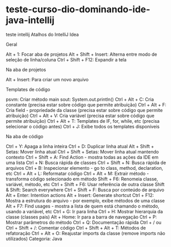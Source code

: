 # teste-curso-dio-dominando-ide-java-intellij
teste intellij
Atalhos do IntelliJ Idea

Geral

Alt + 1: Focar aba de projetos
Alt + Shift + Insert: Alterna entre modo de seleção de linha/coluna
Ctrl + Shift + F12: Expandir a tela

Na aba de projetos

Alt + Insert: Para criar um novo arquivo

Templates de código

psvm: Criar método main
sout: System.out.println()
Ctrl + Alt + C: Cria constante (precisa estar sobre código que permite atribuição)
Ctrl + Alt + F: Cria field - propriedade da classe (precisa estar sobre código que permite atribuição)
Ctrl + Alt + V: Cria variável (precisa estar sobre código que permite atribuição)
Ctrl + Alt + T: Templates de IF, for, while, etc (precisa selecionar o código antes)
Ctrl + J: Exibe todos os templates disponíveis

Na aba de código

Ctrl + Y: Apaga a linha inteira
Ctrl + D: Duplicar linha atual
Alt + Shift + Setas: Mover linha atual
Ctrl + Shift + Setas: Mover linha atual mantendo contexto
Ctrl + Shift + A: Find Action - mostra todas as ações da IDE em uma lista
Ctrl + N: Busca rápida de classes
Ctrl + Shift + N: Busca rápida de arquivos
Ctrl + B: Inspecionar elemento - go to class, method, declaration, etc
Ctrl + Alt + L: Reformatar código
Ctrl + Alt + M: Extrair método - transforma código selecionado em método
Shift + F6: Renomeia classe, variável, método, etc
Ctrl + Shift + F6: Usar referência de outra classe
Shift & Shift: Search everywhere
Ctrl + Shift + F: Busca por conteúdo de arquivo
Alt + Enter: Intention actions
Alt + Insert: Generate shortcut
Ctrl + F12: Mostra a estrutura do arquivo - por exemplo, exibe métodos de uma classe
Alt + F7: Find usages - mostra a lista de quem está chamando o método, usando a variável, etc
Ctrl + G: Ir para linha
Ctrl + H: Mostrar hierarquia da classe (classes pais)
Alt + Home: Ir para a barra de navegação
Ctrl + P: Mostrar parâmetros do método
Ctrl + Q: Documentação rápida
Ctrl + / ou Ctrl + Shift + /: Comentar código
Ctrl + Shift + Alt + T: Métodos de refatoração
Ctrl + Alt + O: Reajustar imports da classe (remove imports não utilizados)
Categoria: Java
